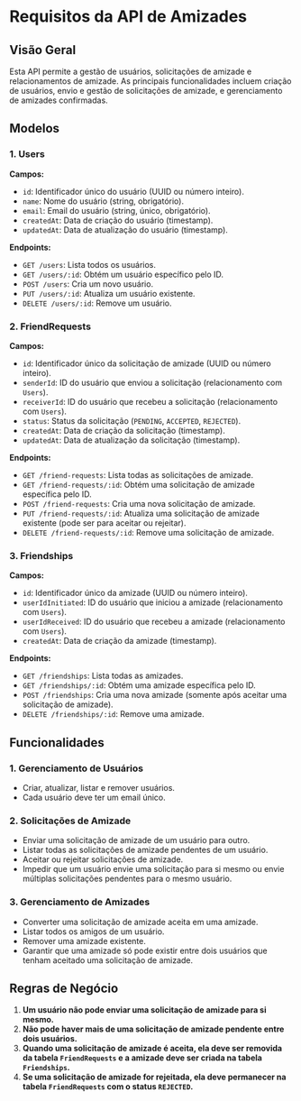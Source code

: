 # Requisitos da API de Amizades

## Visão Geral

Esta API permite a gestão de usuários, solicitações de amizade e relacionamentos de amizade. As principais funcionalidades incluem criação de usuários, envio e gestão de solicitações de amizade, e gerenciamento de amizades confirmadas.

## Modelos

### 1. Users

**Campos:**
- `id`: Identificador único do usuário (UUID ou número inteiro).
- `name`: Nome do usuário (string, obrigatório).
- `email`: Email do usuário (string, único, obrigatório).
- `createdAt`: Data de criação do usuário (timestamp).
- `updatedAt`: Data de atualização do usuário (timestamp).

**Endpoints:**
- `GET /users`: Lista todos os usuários.
- `GET /users/:id`: Obtém um usuário específico pelo ID.
- `POST /users`: Cria um novo usuário.
- `PUT /users/:id`: Atualiza um usuário existente.
- `DELETE /users/:id`: Remove um usuário.

### 2. FriendRequests

**Campos:**
- `id`: Identificador único da solicitação de amizade (UUID ou número inteiro).
- `senderId`: ID do usuário que enviou a solicitação (relacionamento com `Users`).
- `receiverId`: ID do usuário que recebeu a solicitação (relacionamento com `Users`).
- `status`: Status da solicitação (`PENDING`, `ACCEPTED`, `REJECTED`).
- `createdAt`: Data de criação da solicitação (timestamp).
- `updatedAt`: Data de atualização da solicitação (timestamp).

**Endpoints:**
- `GET /friend-requests`: Lista todas as solicitações de amizade.
- `GET /friend-requests/:id`: Obtém uma solicitação de amizade específica pelo ID.
- `POST /friend-requests`: Cria uma nova solicitação de amizade.
- `PUT /friend-requests/:id`: Atualiza uma solicitação de amizade existente (pode ser para aceitar ou rejeitar).
- `DELETE /friend-requests/:id`: Remove uma solicitação de amizade.

### 3. Friendships

**Campos:**
- `id`: Identificador único da amizade (UUID ou número inteiro).
- `userIdInitiated`: ID do usuário que iniciou a amizade (relacionamento com `Users`).
- `userIdReceived`: ID do usuário que recebeu a amizade (relacionamento com `Users`).
- `createdAt`: Data de criação da amizade (timestamp).

**Endpoints:**
- `GET /friendships`: Lista todas as amizades.
- `GET /friendships/:id`: Obtém uma amizade específica pelo ID.
- `POST /friendships`: Cria uma nova amizade (somente após aceitar uma solicitação de amizade).
- `DELETE /friendships/:id`: Remove uma amizade.

## Funcionalidades

### 1. Gerenciamento de Usuários

- Criar, atualizar, listar e remover usuários.
- Cada usuário deve ter um email único.

### 2. Solicitações de Amizade

- Enviar uma solicitação de amizade de um usuário para outro.
- Listar todas as solicitações de amizade pendentes de um usuário.
- Aceitar ou rejeitar solicitações de amizade.
- Impedir que um usuário envie uma solicitação para si mesmo ou envie múltiplas solicitações pendentes para o mesmo usuário.

### 3. Gerenciamento de Amizades

- Converter uma solicitação de amizade aceita em uma amizade.
- Listar todos os amigos de um usuário.
- Remover uma amizade existente.
- Garantir que uma amizade só pode existir entre dois usuários que tenham aceitado uma solicitação de amizade.

## Regras de Negócio

1. **Um usuário não pode enviar uma solicitação de amizade para si mesmo.**
2. **Não pode haver mais de uma solicitação de amizade pendente entre dois usuários.**
3. **Quando uma solicitação de amizade é aceita, ela deve ser removida da tabela `FriendRequests` e a amizade deve ser criada na tabela `Friendships`.**
4. **Se uma solicitação de amizade for rejeitada, ela deve permanecer na tabela `FriendRequests` com o status `REJECTED`.**

